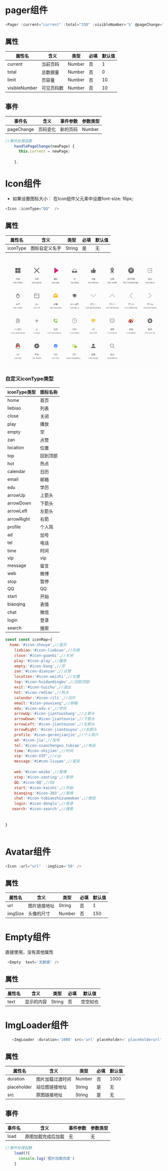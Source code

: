 # pager组件

```javascript
<Pager :current="current" :total="330" :visibleNumber='5' @pageChange="handlePageChange" />
```
## 属性

| 属性名        | 含义       | 类型   | 必填 | 默认值 |
| ------------- | ---------- | ------ | ---- | ------ |
| current       | 当前页码   | Number | 否   | 1      |
| total         | 总数据量   | Number | 否   | 0      |
| limit         | 页容量     | Number | 否   | 10     |
| visibleNumber | 可见页码数 | Number | 否   | 10     |

## 事件

| 事件名     | 含义     | 事件参数 | 参数类型 |
| ---------- | -------- | -------- | -------- |
| pageChange | 页码变化 | 新的页码 | Number   |

```javascript
//事件处理函数
    handlePageChange(newPage) {
      this.current = newPage;
      
    },
```

# Icon组件
- 如果设置图标大小：
 在Icon组件父元素中设置font-size: 16px;
```javascript
<Icon :iconType="QQ"  />
```
## 属性

| 属性名        | 含义       | 类型   | 必填 | 默认值 |
| ------------- | ---------- | ------ | ---- | ------ |
| iconType      |  图标自定义名字   | String | 是   | 无      |


<img src="../assets/img/icon.jpg" alt="" />

### 自定义iconType类型
| iconType类型  | 图标名称      | 
| ------------- | ---------- | 
|home|首页|
| liebiao    |  列表  | 
| close   |  关闭  | 
| play    |  播放 | 
| empty   |  空  | 
| zan   |  点赞 | 
|  location    |  位置  | 
| top    |  回到顶部  | 
|  hot   | 热点  | 
| calendar    |  日历  | 
|  email |邮箱  | 
|  edu | 学历 | 
|arrowUp|上箭头|
|arrowDown|下箭头|
|arrowLeft|左箭头|
|arrowRight|右箭|
|profile|个人简|
|ad|加号|
|tel|电话|
|time|时间|
|vip|vip|
|message|留言|
|web|微博|
|stop|暂停|
|QQ|QQ|
|start|开始|
|biaoqing|表情|
|chat|微信|
|login|登录|
|search|搜索|

<!-- 需要将下面JS代写入组件 -->
```javascript
const const iconMap={
  home:'#icon-shouye',//首页
    liebiao:'#icon-liebiao',//列表
    close:'#icon-guanbi',//关闭
    play:'#icon-play',//播放
    empty:'#icon-kong',//空
    zan:'#icon-dianzan',//点赞
    location:'#icon-weizhi',//位置
    top:'#icon-huidaodingbu',//回到顶部
    exit:'#icon-tuichu',//退出
    hot:'#icon-redian',//热点
    calendar:'#icon-rili',//日历
    email:'#icon-youxiang',//邮箱
    edu:'#icon-edu-s',//学历
    arrowUp:'#icon-jiantoushang',//上箭头
    arrowDown:'#icon-jiantouxia',//下箭头
    arrowLeft:'#icon-jiantouzuo',//左箭头
    arrowRight:'#icon-jiantouyou',//右箭头
    profile:'#icon-gerenjianjie',//个人简介
    ad:'#icon-jia',//加号
    tel:'#icon-xiaochengxu_tubiao',//电话
    time:'#icon-shijian',//时间
    vip:'#icon-VIP',//vip
    message:'#i#con-liuyan',//留言

    web:'#icon-weibo',//微博
    stop:'#icon-zanting',//暂停
    QQ:'#icon-QQ',//QQ
    start:'#icon-kaishi',//开始
    biaoqing:'#icon-283',//表情
    chat:'#icon-tubiaozhizuomoban',//微信
    login:'#icon-denglu',//登录
   search:'#icon-search',//搜索


}
 
```

# Avatar组件
```javascript
<Icon :url="url"  :imgSize='50' />
```
## 属性

| 属性名        | 含义       | 类型   | 必填 | 默认值 |
| ------------- | ---------- | ------ | ---- | ------ |
| url       | 图片链接地址   | String | 否   | 1      |
| imgSize        | 头像的尺寸   | Number | 否   | 150     |

# Empty组件 
直接使用，没有其他属性

```javascript
 <Empty  text='无数据' />
```
## 属性

| 属性名        | 含义       | 类型   | 必填 | 默认值 |
| ------------- | ---------- | ------ | ---- | ------ |
| text      | 显示的内容   | String | 否   | 空空如也     |

# ImgLoader组件

```javascript
   <ImgLoader :duration='1000' src='url' placeholder=' placeholderurl' @load="load"/>
```
## 属性

| 属性名        | 含义       | 类型   | 必填 | 默认值 |
| ------------- | ---------- | ------ | ---- | ------ |
| duration       | 图片加载过渡时间  | Number | 否   | 1000      |
| placeholder      | 站位图链接地址    | String| 是   | 无      |
| src      | 原图链接地址    | String | 是   |  无     |


## 事件

| 事件名     | 含义     | 事件参数 | 参数类型 |
| ---------- | -------- | -------- | -------- |
| load | 原图加载完成后加载 | 无 | 无   |

```javascript
//事件处理函数
    load(){
      console.log('图片加载完成')
    }
```